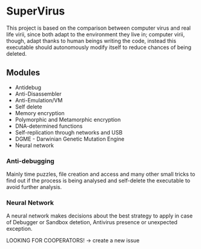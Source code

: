 # SuperVirus
This project is based on the comparison between computer virus and real life virii, since both adapt to the environment they live in; computer virii, though, adapt thanks to human beings writing the code, instead this executable should autonomously modify itself to reduce chances of being deleted.

## Modules ##
* Antidebug
* Anti-Disassembler
* Anti-Emulation/VM
* Self delete
* Memory encryption
* Polymorphic and Metamorphic encryption
* DNA-determined functions
* Self-replication through networks and USB
* DGME - Darwinian Genetic Mutation Engine
* Neural network

### Anti-debugging ###
Mainly time puzzles, file creation and access and many other small tricks to find out if the process is being analysed and self-delete the executable to avoid further analysis.

### Neural Network ###
A neural network makes decisions about the best strategy to apply in case of Debugger or Sandbox detetion, Antivirus presence or unexpected exception.

LOOKING FOR COOPERATORS! -> create a new issue
